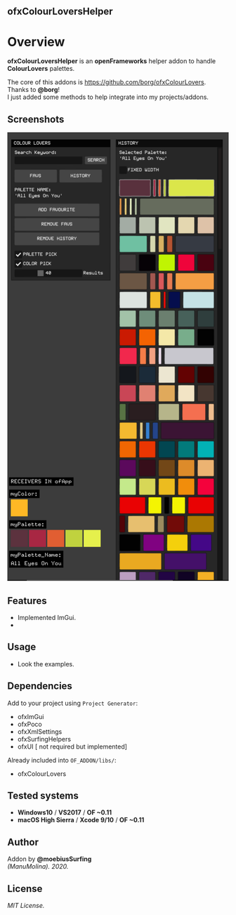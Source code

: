 ofxColourLoversHelper
------------------------------------

# Overview
**ofxColourLoversHelper** is an **openFrameworks** helper addon to handle **ColourLovers** palettes.
 
The core of this addons is https://github.com/borg/ofxColourLovers.  
Thanks to **@borg**!  
I just added some methods to help integrate into my projects/addons.

## Screenshots
![image](/readme_images/Capture_ofxImGui.PNG?raw=true "image")  

## Features
- Implemented ImGui.
- 

## Usage
 - Look the examples.

## Dependencies
Add to your project using ```Project Generator```:  
* ofxImGui
* ofxPoco  
* ofxXmlSettings
* ofxSurfingHelpers
* ofxUI [ not required but implemented]  

Already included into ```OF_ADDON/libs/```:  
* ofxColourLovers  

## Tested systems
- **Windows10** / **VS2017** / **OF ~0.11**
- **macOS High Sierra** / **Xcode 9/10** / **OF ~0.11**

## Author
Addon by **@moebiusSurfing**  
*(ManuMolina). 2020.*

## License
*MIT License.*